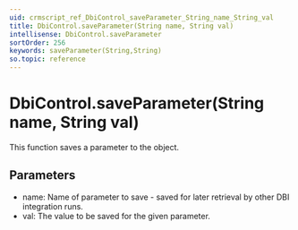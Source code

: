 ```yaml
---
uid: crmscript_ref_DbiControl_saveParameter_String_name_String_val
title: DbiControl.saveParameter(String name, String val)
intellisense: DbiControl.saveParameter
sortOrder: 256
keywords: saveParameter(String,String)
so.topic: reference
---
```


# DbiControl.saveParameter(String name, String val)

This function saves a parameter to the object.

## Parameters

 - name: Name of parameter to save - saved for later retrieval by other DBI integration runs.
 - val: The value to be saved for the given parameter.

